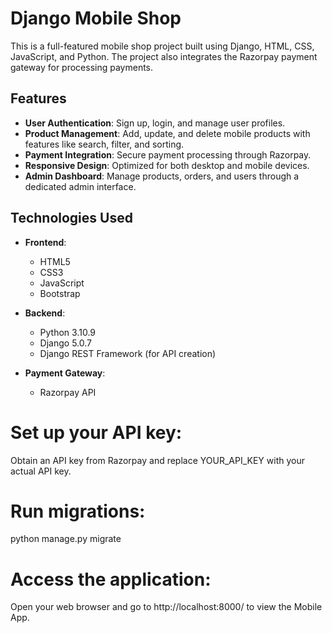 # Django Mobile Shop

This is a full-featured mobile shop project built using Django, HTML, CSS, JavaScript, and Python. The project also integrates the Razorpay payment gateway for processing payments.

## Features

- **User Authentication**: Sign up, login, and manage user profiles.
- **Product Management**: Add, update, and delete mobile products with features like search, filter, and sorting.
- **Payment Integration**: Secure payment processing through Razorpay.
- **Responsive Design**: Optimized for both desktop and mobile devices.
- **Admin Dashboard**: Manage products, orders, and users through a dedicated admin interface.

## Technologies Used

- **Frontend**:
  - HTML5
  - CSS3
  - JavaScript
  - Bootstrap 
  
- **Backend**:
  - Python 3.10.9
  - Django 5.0.7
  - Django REST Framework (for API creation)
  
- **Payment Gateway**:
  - Razorpay API
 
# Set up your API key:
Obtain an API key from Razorpay and replace YOUR_API_KEY with your actual API key.


# Run migrations:
python manage.py migrate

# Access the application:
Open your web browser and go to http://localhost:8000/ to view the Mobile  App.
